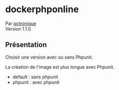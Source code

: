 # dockerphponline
Par [pctronique](https://pctronique.fr/) <br />
Version 1.1.0

## Présentation

Choisir une version avec ou sans Phpunit.

La création de l'image est plus longue avec Phpunit.

<ul>
  <li>default : sans phpunit</li>
  <li>phpunit : avec phpunit</li>
</ul>
